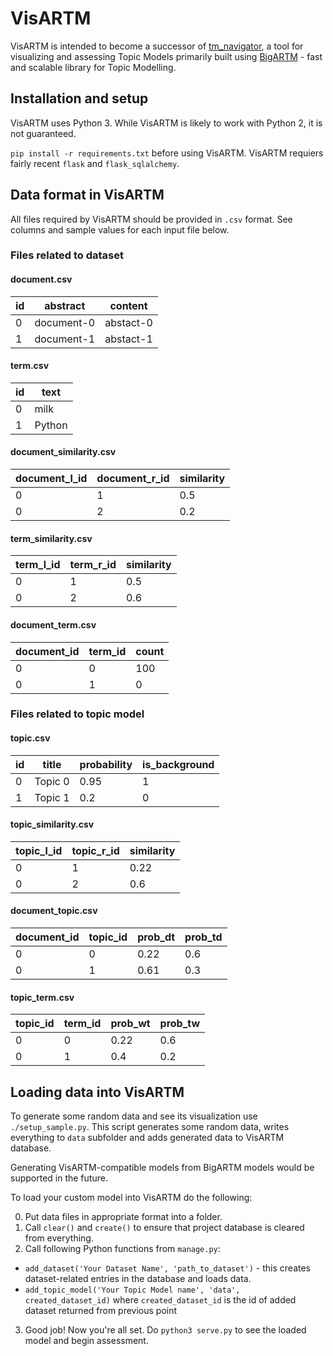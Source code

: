 # VisARTM

VisARTM is intended to become a successor of
[tm_navigator](https://github.com/omtcyf0/tm_navigator), a tool for visualizing
and assessing Topic Models primarily built using
[BigARTM](https://github.com/bigartm/bigartm) - fast and scalable library
for Topic Modelling.


## Installation and setup

VisARTM uses Python 3. While VisARTM is likely to work with Python 2, it is not
guaranteed.

`pip install -r requirements.txt` before using VisARTM. VisARTM requiers fairly
recent `flask` and `flask_sqlalchemy`.

## Data format in VisARTM

All files required by VisARTM should be provided in `.csv` format. See columns
and sample values for each input file below.

### Files related to dataset

#### document.csv

id|abstract|content
---|---|---
0|document-0|abstact-0|document-0-content
1|document-1|abstact-1|<h1>Header</h1>document-1-content

#### term.csv

id|text
---|---
0|milk
1|Python

#### document_similarity.csv

document_l_id|document_r_id|similarity
---|---|---
0|1|0.5
0|2|0.2

#### term_similarity.csv

term_l_id|term_r_id|similarity
---|---|---
0|1|0.5
0|2|0.6

#### document_term.csv

document_id|term_id|count
---|---|---
0|0|100
0|1|0

### Files related to topic model

#### topic.csv

id|title|probability|is_background
---|---|---|---
0|Topic 0|0.95|1
1|Topic 1|0.2|0

#### topic_similarity.csv

topic_l_id|topic_r_id|similarity
---|---|---
0|1|0.22
0|2|0.6

#### document_topic.csv

document_id|topic_id|prob_dt|prob_td
---|---|---|---
0|0|0.22|0.6
0|1|0.61|0.3

#### topic_term.csv

topic_id|term_id|prob_wt|prob_tw
---|---|---|---
0|0|0.22|0.6
0|1|0.4|0.2

## Loading data into VisARTM

To generate some random data and see its visualization use `./setup_sample.py`.
This script generates some random data, writes everything to `data` subfolder
and adds generated data to VisARTM database.

Generating VisARTM-compatible models from BigARTM models would be supported in
the future.

To load your custom model into VisARTM do the following:

0. Put data files in appropriate format into a folder.
1. Call `clear()` and `create()` to ensure that project database is cleared
from everything.
2. Call following Python functions from `manage.py`:
  * `add_dataset('Your Dataset Name', 'path_to_dataset')` - this creates
    dataset-related entries in the database and loads data.
  * `add_topic_model('Your Topic Model name', 'data', created_dataset_id)`
    where `created_dataset_id` is the id of added dataset returned from
    previous point
3. Good job! Now you're all set. Do `python3 serve.py` to see the loaded model
and begin assessment.
